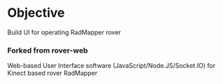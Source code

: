 # Objective
Build UI for operating RadMapper rover
### Forked from rover-web
 Web-based User Interface software (JavaScript/Node.JS/Socket.IO) for Kinect based rover RadMapper
